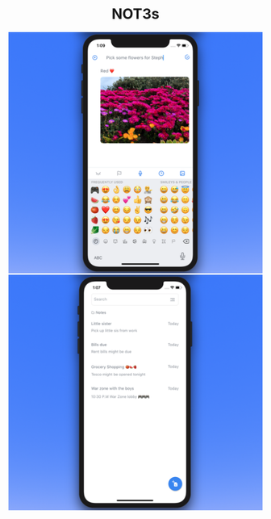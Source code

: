 <h1 align="center">NOT3s</h1>

<div align="center">





![Text](image2.png)
![Text](image1.png)




